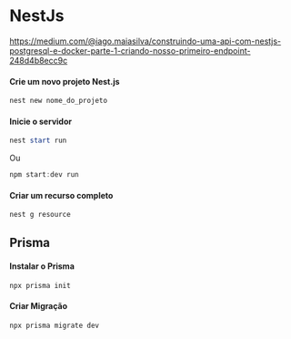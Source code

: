 # NestJs
https://medium.com/@iago.maiasilva/construindo-uma-api-com-nestjs-postgresql-e-docker-parte-1-criando-nosso-primeiro-endpoint-248d4b8ecc9c

#### Crie um novo projeto Nest.js
```powershell
nest new nome_do_projeto
```

#### Inicie o servidor 
```powershell
nest start run
```
Ou
```powershell
npm start:dev run
```

#### Criar um recurso completo
```powershell
nest g resource
```

## Prisma

#### Instalar o Prisma
```powershell
npx prisma init
```

#### Criar Migração
```powershell
npx prisma migrate dev
```
